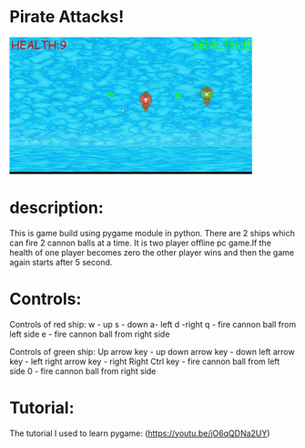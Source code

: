 # **Pirate Attacks!**

![pirate_attacks_gif](pirate.gif)

# description:

This is game build using pygame module in python. There are 2 ships which can fire 2 cannon balls at a time. It is two player offline pc game.If the health of one player becomes zero the other player wins and then the game again starts after 5 second. 

# Controls:

Controls of red ship:
w - up
s - down
a- left
d -right
q - fire cannon ball from left side
e - fire cannon ball from right side

Controls of green ship:
Up arrow key - up
down arrow key - down
left arrow key - left
right arrow key - right 
Right Ctrl key - fire cannon ball from left side
0 - fire cannon ball from right side

# Tutorial:

The tutorial I used to learn pygame: (https://youtu.be/jO6qQDNa2UY)





